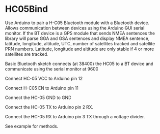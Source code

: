 # HC05Bind
Use Arduino to pair a H-C05 Bluetooth module with a Bluetooth device. Allows communication between devices using the Arduino GUI serial monitor. If the BT device is a GPS module that sends NMEA sentences the library will parse GGA and GSA sentences and display NMEA sentence, latitude, longitude, altitude, UTC, number of satellites tracked and satellite PRN numbers. Latitude, longitude and altitude are only stable if 4 or more satellites are tracked.

Basic Bluetooth sketch connects (at 38400) the HC05 to a BT device
and communicate using the serial monitor at 9600

Connect HC-05 VCC to Arduino pin 12

Connect H-C05 EN to Arduino pin 11

Connect the HC-05 GND to GND

Connect the HC-05 TX to Arduino pin 2 RX.

Connect the HC-05 RX to Arduino pin 3 TX through a voltage divider.

See example for methods.
